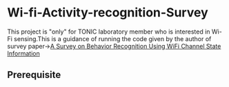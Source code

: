 # Wi-fi-Activity-recognition-Survey
This project is "only" for TONIC laboratory member who is interested in Wi-Fi sensing.This is a guidance of running the code given by the author of survey paper-><a href="https://doi.org/10.1109/MCOM.2017.1700082">A Survey on Behavior Recognition Using WiFi Channel State Information</a>
<br/>

## Prerequisite

